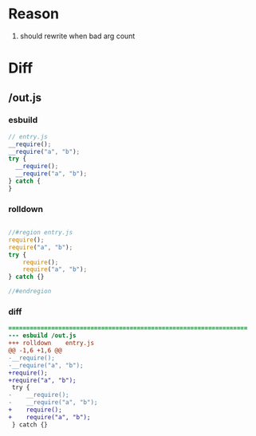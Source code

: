 # Reason
1. should rewrite when bad arg count
# Diff
## /out.js
### esbuild
```js
// entry.js
__require();
__require("a", "b");
try {
  __require();
  __require("a", "b");
} catch {
}
```
### rolldown
```js

//#region entry.js
require();
require("a", "b");
try {
	require();
	require("a", "b");
} catch {}

//#endregion
```
### diff
```diff
===================================================================
--- esbuild	/out.js
+++ rolldown	entry.js
@@ -1,6 +1,6 @@
-__require();
-__require("a", "b");
+require();
+require("a", "b");
 try {
-    __require();
-    __require("a", "b");
+    require();
+    require("a", "b");
 } catch {}

```